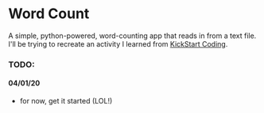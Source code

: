 # Word Count

A simple, python-powered, word-counting app that reads in from a text file. I'll be trying to recreate an activity I learned from <a target="_blank" href="http://www.kickstartcoding.com">KickStart Coding</a>. 

<!--To play the game:-->

<!--- clone the repo-->
<!--- in terminal run-->
<!--    <code>python3 hangman.py</code>-->

<h3>TODO:</h3>
<h4>04/01/20</h4>
<ul>
    <li>for now, get it started (LOL!)</li>
